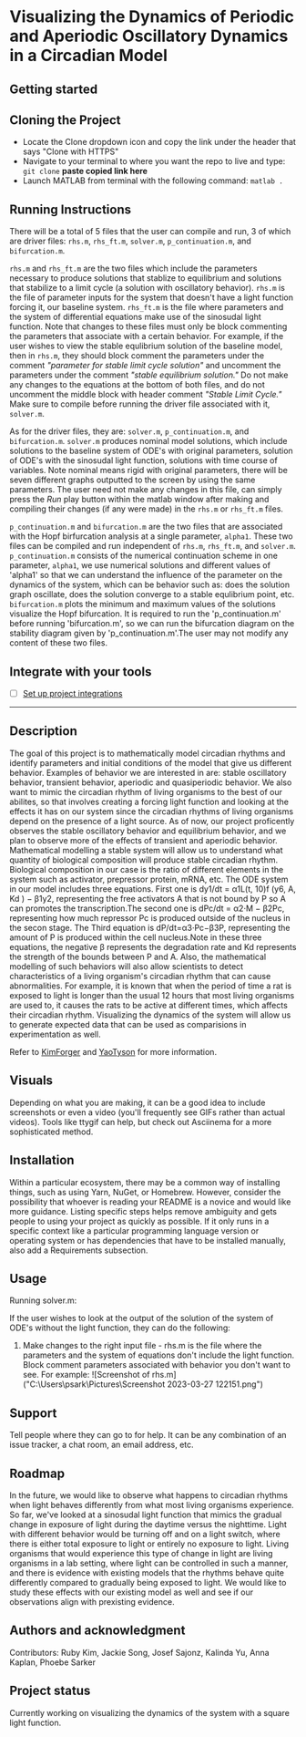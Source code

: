 # Visualizing the Dynamics of Periodic and Aperiodic Oscillatory Dynamics in a Circadian Model



## Getting started

## Cloning the Project

- Locate the Clone dropdown icon and copy the link under the header that says "Clone with HTTPS"
- Navigate to your terminal to where you want the repo to live and type: `git clone` **paste copied link here**
- Launch MATLAB from terminal with the following command: `matlab .`

## Running Instructions

There will be a total of 5 files that the user can compile and run, 3 of which are driver files: `rhs.m`, `rhs_ft.m`, `solver.m`, `p_continuation.m`, and `bifurcation.m`.

`rhs.m` and `rhs_ft.m` are the two files which include the parameters necessary to produce solutions that stablize to equilibrium and solutions that stabilize to a limit cycle (a solution with oscillatory behavior).
`rhs.m` is the file of parameter inputs for the system that doesn't have a light function forcing it, our baseline system. `rhs_ft.m` is the file where parameters and the system of differential equations make use of
the sinosudal light function. Note that changes to these files must only be block commenting the parameters that associate with a certain behavior. For example, if the user wishes to view the stable equlibrium solution
of the baseline model, then in `rhs.m`, they should block comment the parameters under the comment *"parameter for stable limit cycle solution"* and uncomment the parameters under the comment *"stable equilibrium solution."* 
Do not make any changes to the equations at the bottom of both files, and do not uncomment the middle block with header comment *"Stable Limit Cycle."* Make sure to compile before running the driver file associated with it, 
`solver.m`.

As for the driver files, they are: `solver.m`, `p_continuation.m`, and `bifurcation.m`. `solver.m` produces nominal model solutions, which include solutions to the baseline system of ODE's with original parameters, 
solution of ODE's with the sinosudal light function, solutions with time course of variables. Note nominal means rigid with original parameters, there will be seven different graphs outputted to the screen by using the same parameters. The user need not make any changes in this file,
can simply press the *Run* play button within the matlab window after making and compiling their changes (if any were made) in the `rhs.m` or `rhs_ft.m` files.

`p_continuation.m` and `bifurcation.m` are the two files that are associated with the Hopf birfurcation analysis at a single parameter, `alpha1`. These two files can be compiled and run independent of `rhs.m`, `rhs_ft.m`, and 
`solver.m`. `p_continuation.m` consists of the numerical continuation scheme in one parameter, `alpha1`, we use numerical solutions and different values of 'alpha1' so that we can understand the influence of the parameter on the dynamics of the system, which can be behavior such as: does
the solution graph oscillate, does the solution converge to a stable equlibrium point, etc. `bifurcation.m` plots the minimum and maximum values of the solutions visualize the Hopf bifurcation. 
It is required to run the 'p_continuation.m' before running 'bifurcation.m', so we can run the bifurcation diagram on the stability diagram given by 'p_continuation.m'.The user may not modify any content of these two files.



## Integrate with your tools

- [ ] [Set up project integrations](https://gitlab.eecs.umich.edu/logm/wn23/circadian-rhythms/circadian/-/settings/integrations)

***

## Description

The goal of this project is to mathematically model circadian rhythms and identify parameters and initial conditions of the model that give us different behavior. Examples of behavior we are interested in are: stable oscillatory behavior, transient behavior, aperiodic and quasiperiodic behavior. We also want to mimic
the circadian rhythm of living organisms to the best of our abilites, so that involves creating a forcing light function and looking at the effects it has on our system since the circadian rhythms of living organisms depend on the presence of a light source. 
As of now, our project proficently observes the stable oscillatory behavior and equilibrium behavior, and we plan to observe more of the effects of transient and aperiodic behavior. Mathematical modelling a stable system will allow us to understand what quantity of biological composition will produce stable circadian rhythm. 
Biological composition in our case is the ratio of different elements in the system such as activator, prepressor protein, mRNA, etc. 
The ODE system in our model includes three equations. First one is dy1/dt =  α1L(t, 10)f (y6, A, Kd ) − β1y2, representing the free activators A that is not bound by P so A can promotes the transcription.The second one is dPc/dt = α2·M − β2Pc, representing how much repressor Pc is produced outside of the nucleus in the secon stage. The Third equation is dP/dt=α3·Pc−β3P, representing the amount of P is produced within the cell nucleus.Note in these three equations, the negative β represents the degradation rate and Kd represents the strength of the bounds between P and A. 
  Also, the mathematical modelling of such behaviors will also allow scientists to detect characteristics of a living organism's circadian rhythm that can cause abnormalities. For example, it is known that when the period of time a rat is exposed to light is longer than the usual 12 hours that most living organisms are used to, it causes the rats to be active at different times, which affects their circadian rhythm. Visualizing the dynamics of the system will allow us to generate expected data that can be used 
as comparisions in experimentation as well. 

Refer to [KimForger](https://pubmed.ncbi.nlm.nih.gov/23212247/) and [YaoTyson](https://journals.plos.org/ploscompbiol/article?id=10.1371/journal.pcbi.1008340) for more information.

## Visuals
Depending on what you are making, it can be a good idea to include screenshots or even a video (you'll frequently see GIFs rather than actual videos). Tools like ttygif can help, but check out Asciinema for a more sophisticated method.

## Installation
Within a particular ecosystem, there may be a common way of installing things, such as using Yarn, NuGet, or Homebrew. However, consider the possibility that whoever is reading your README is a novice and would like more guidance. Listing specific steps helps remove ambiguity and gets people to using your project as quickly as possible. If it only runs in a specific context like a particular programming language version or operating system or has dependencies that have to be installed manually, also add a Requirements subsection.

## Usage
Running solver.m: 

If the user wishes to look at the output of the solution of the system of ODE's without the light function, they can do the following: 

1) Make changes to the right input file - rhs.m is the file where the parameters and the system of equations don't include the light function. Block comment parameters associated with behavior you don't want to see. For example:
![Screenshot of rhs.m]("C:\Users\psark\Pictures\Screenshot 2023-03-27 122151.png")


## Support
Tell people where they can go to for help. It can be any combination of an issue tracker, a chat room, an email address, etc.

## Roadmap
In the future, we would like to observe what happens to circadian rhythms when light behaves differently from what most living organisms experience. So far, we've looked at a sinosudal light function that mimics the gradual change in exposure of light during
the daytime versus the nighttime. Light with different behavior would be turning off and on a light switch, where there is either total exposure to light or entirely no exposure to light. Living organisms that would experience this type of change in light are 
living organisms in a lab setting, where light can be controlled in such a manner, and there is evidence with existing models that the rhythms behave quite differently compared to gradually being exposed to light. We would like to study these effects with our 
existing model as well and see if our observations align with prexisting evidence.

## Authors and acknowledgment
Contributors: Ruby Kim, Jackie Song, Josef Sajonz, Kalinda Yu, Anna Kaplan, Phoebe Sarker

## Project status
Currently working on visualizing the dynamics of the system with a square light function.

